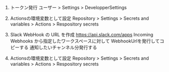 1. トークン発行
    ユーザー > Settings > DevelopperSettings
2. Actionsの環境変数として設定
    Repository > Settings > Secrets and variables > Actions > Respository secrets

3. Slack WebHook の URL を作成
    https://api.slack.com/apps
    Incoming Webhooks から指定したワークスペースに対して WebhookUrlを発行してコピーする
    通知したいチャンネル分発行する

4. Actionsの環境変数として設定
    Repository > Settings > Secrets and variables > Actions > Respository secrets

